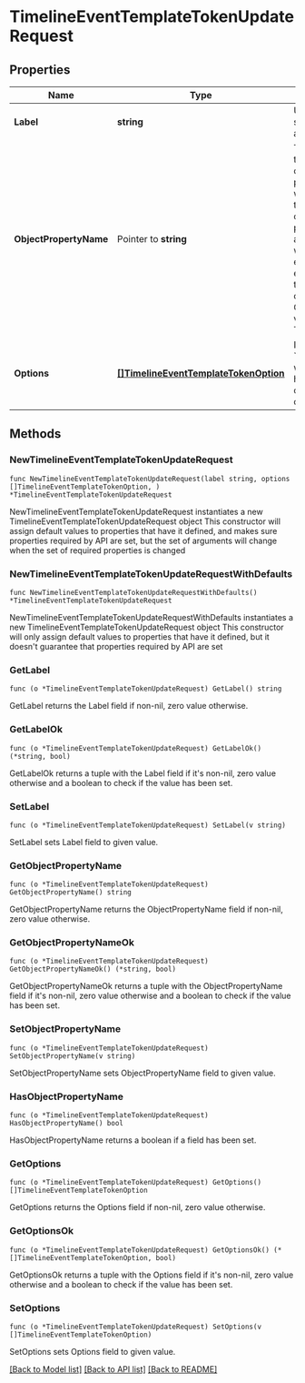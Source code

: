 # TimelineEventTemplateTokenUpdateRequest

## Properties

Name | Type | Description | Notes
------------ | ------------- | ------------- | -------------
**Label** | **string** | Used for list segmentation and reporting. | 
**ObjectPropertyName** | Pointer to **string** | The name of the CRM object property. This will populate the CRM object property associated with the event. With enough of these, you can fully build CRM objects via the Timeline API. | [optional] 
**Options** | [**[]TimelineEventTemplateTokenOption**](TimelineEventTemplateTokenOption.md) | If type is &#x60;enumeration&#x60;, we should have a list of options to choose from. | 

## Methods

### NewTimelineEventTemplateTokenUpdateRequest

`func NewTimelineEventTemplateTokenUpdateRequest(label string, options []TimelineEventTemplateTokenOption, ) *TimelineEventTemplateTokenUpdateRequest`

NewTimelineEventTemplateTokenUpdateRequest instantiates a new TimelineEventTemplateTokenUpdateRequest object
This constructor will assign default values to properties that have it defined,
and makes sure properties required by API are set, but the set of arguments
will change when the set of required properties is changed

### NewTimelineEventTemplateTokenUpdateRequestWithDefaults

`func NewTimelineEventTemplateTokenUpdateRequestWithDefaults() *TimelineEventTemplateTokenUpdateRequest`

NewTimelineEventTemplateTokenUpdateRequestWithDefaults instantiates a new TimelineEventTemplateTokenUpdateRequest object
This constructor will only assign default values to properties that have it defined,
but it doesn't guarantee that properties required by API are set

### GetLabel

`func (o *TimelineEventTemplateTokenUpdateRequest) GetLabel() string`

GetLabel returns the Label field if non-nil, zero value otherwise.

### GetLabelOk

`func (o *TimelineEventTemplateTokenUpdateRequest) GetLabelOk() (*string, bool)`

GetLabelOk returns a tuple with the Label field if it's non-nil, zero value otherwise
and a boolean to check if the value has been set.

### SetLabel

`func (o *TimelineEventTemplateTokenUpdateRequest) SetLabel(v string)`

SetLabel sets Label field to given value.


### GetObjectPropertyName

`func (o *TimelineEventTemplateTokenUpdateRequest) GetObjectPropertyName() string`

GetObjectPropertyName returns the ObjectPropertyName field if non-nil, zero value otherwise.

### GetObjectPropertyNameOk

`func (o *TimelineEventTemplateTokenUpdateRequest) GetObjectPropertyNameOk() (*string, bool)`

GetObjectPropertyNameOk returns a tuple with the ObjectPropertyName field if it's non-nil, zero value otherwise
and a boolean to check if the value has been set.

### SetObjectPropertyName

`func (o *TimelineEventTemplateTokenUpdateRequest) SetObjectPropertyName(v string)`

SetObjectPropertyName sets ObjectPropertyName field to given value.

### HasObjectPropertyName

`func (o *TimelineEventTemplateTokenUpdateRequest) HasObjectPropertyName() bool`

HasObjectPropertyName returns a boolean if a field has been set.

### GetOptions

`func (o *TimelineEventTemplateTokenUpdateRequest) GetOptions() []TimelineEventTemplateTokenOption`

GetOptions returns the Options field if non-nil, zero value otherwise.

### GetOptionsOk

`func (o *TimelineEventTemplateTokenUpdateRequest) GetOptionsOk() (*[]TimelineEventTemplateTokenOption, bool)`

GetOptionsOk returns a tuple with the Options field if it's non-nil, zero value otherwise
and a boolean to check if the value has been set.

### SetOptions

`func (o *TimelineEventTemplateTokenUpdateRequest) SetOptions(v []TimelineEventTemplateTokenOption)`

SetOptions sets Options field to given value.



[[Back to Model list]](../README.md#documentation-for-models) [[Back to API list]](../README.md#documentation-for-api-endpoints) [[Back to README]](../README.md)


